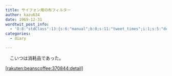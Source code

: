 ```yaml
---
title: サイフォン用の布フィルター
author: kazu634
date: 1969-12-31
wordtwit_post_info:
  - 'O:8:"stdClass":13:{s:6:"manual";b:0;s:11:"tweet_times";i:1;s:5:"delay";i:0;s:7:"enabled";i:1;s:10:"separation";s:2:"60";s:7:"version";s:3:"3.7";s:14:"tweet_template";b:0;s:6:"status";i:2;s:6:"result";a:0:{}s:13:"tweet_counter";i:2;s:13:"tweet_log_ids";a:1:{i:0;i:3463;}s:9:"hash_tags";a:0:{}s:8:"accounts";a:1:{i:0;s:7:"kazu634";}}'
categories:
  - diary

---
```

<div class="section">
<p>
    　こいつは消耗品であった。
</p>
  
<p>
<a href="http://d.hatena.ne.jp/rakuten/beanscoffee/370844" onclick="__gaTracker('send', 'event', 'outbound-article', 'http://d.hatena.ne.jp/rakuten/beanscoffee/370844', '[rakuten:beanscoffee:370844:detail]');">[rakuten:beanscoffee:370844:detail]</a>
</p>
</div>
